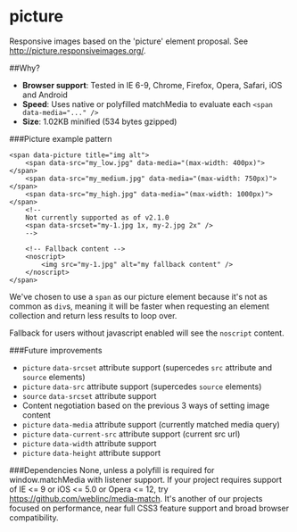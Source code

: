 picture
=======

Responsive images based on the 'picture' element proposal. See http://picture.responsiveimages.org/.

##Why?
* **Browser support**: Tested in IE 6-9, Chrome, Firefox, Opera, Safari, iOS and Android
* **Speed**: Uses native or polyfilled matchMedia to evaluate each ```<span data-media="..." />```
* **Size**: 1.02KB minified (534 bytes gzipped)

###Picture example pattern
```
<span data-picture title="img alt">
    <span data-src="my_low.jpg" data-media="(max-width: 400px)"></span>
    <span data-src="my_medium.jpg" data-media="(max-width: 750px)"></span>
    <span data-src="my_high.jpg" data-media="(max-width: 1000px)"></span>
    <!--
    Not currently supported as of v2.1.0
    <span data-srcset="my-1.jpg 1x, my-2.jpg 2x" />
    -->
    
    <!-- Fallback content -->
    <noscript>
        <img src="my-1.jpg" alt="my fallback content" />
    </noscript>
</span>
```

We've chosen to use a ```span``` as our picture element because it's not as common as ```div```s, meaning it will be faster when requesting an element collection and return less results to loop over.

Fallback for users without javascript enabled will see the ```noscript``` content.

###Future improvements
* ```picture``` ```data-srcset``` attribute support (supercedes ```src``` attribute and ```source``` elements)
* ```picture``` ```data-src``` attribute support (supercedes ```source``` elements)
* ```source``` ```data-srcset``` attribute support
* Content negotiation based on the previous 3 ways of setting image content
* ```picture``` ```data-media``` attribute support (currently matched media query)
* ```picture``` ```data-current-src``` attribute support (current src url)
* ```picture``` ```data-width``` attribute support
* ```picture``` ```data-height``` attribute support

###Dependencies
None, unless a polyfill is required for window.matchMedia with listener support. If your project requires support of IE <= 9 or iOS <= 5.0 or Opera <= 12, try https://github.com/weblinc/media-match. It's another of our projects focused on performance, near full CSS3 feature support and broad browser compatibility.
